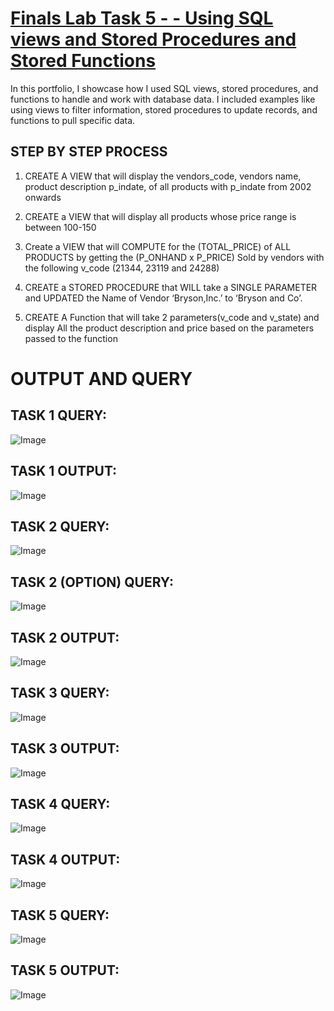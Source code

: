 # [Finals Lab Task 5 - - Using SQL views and Stored Procedures and Stored Functions](https://github.com/user-attachments/files/20163366/pangilinan_FinalsLabTask5.docx)
In this portfolio, I showcase how I used SQL views, stored procedures, and functions to handle and work with database data. I included examples like using views to filter information, stored procedures to update records, and functions to pull specific data.

## STEP BY STEP PROCESS

1. CREATE A VIEW that will display the vendors_code, vendors name, product description p_indate, of all products with p_indate from 2002 onwards

2. CREATE a VIEW that will display all products whose price range is between 100-150

3. Create a VIEW that will COMPUTE for the (TOTAL_PRICE) of ALL PRODUCTS by getting the (P_ONHAND x P_PRICE) Sold by vendors with the following v_code (21344, 23119 and 24288)

4. CREATE a STORED PROCEDURE that WILL take a SINGLE PARAMETER and UPDATED the Name of Vendor ‘Bryson,Inc.’ to ‘Bryson and Co’.

5. CREATE A Function that will take 2 parameters(v_code and v_state) and display All the product description and price based on the parameters passed to the function

# OUTPUT AND QUERY

## TASK 1 QUERY:
![Image](https://github.com/user-attachments/assets/76f0a35a-aee5-4b47-9741-701ec02a18bc)
## TASK 1 OUTPUT:
![Image](https://github.com/user-attachments/assets/eb24af96-20ce-4d81-8778-b7782d68be8e)
## TASK 2 QUERY:
![Image](https://github.com/user-attachments/assets/e08d2a2b-fed5-4a0a-8274-37c1ee194eef)
## TASK 2 (OPTION) QUERY:
![Image](https://github.com/user-attachments/assets/084e60d2-073d-462e-8733-839082c1c6f7)
## TASK 2 OUTPUT:
![Image](https://github.com/user-attachments/assets/13666c4c-81f6-456b-bb61-d94913483842)
## TASK 3 QUERY:
![Image](https://github.com/user-attachments/assets/8f1c5fed-e737-41b1-ba32-5ccd06ce7a95)
## TASK 3 OUTPUT:
![Image](https://github.com/user-attachments/assets/8c15aa4d-8f08-4c77-9aaf-ed35176a8715)
## TASK 4 QUERY:
![Image](https://github.com/user-attachments/assets/42c5597e-37b3-46e2-afaf-fe0834d56c0d)
## TASK 4 OUTPUT:
![Image](https://github.com/user-attachments/assets/43575a86-96e6-4ede-b69e-208a82ba7ec9)
## TASK 5  QUERY:
![Image](https://github.com/user-attachments/assets/020e793a-a1b5-4762-b1cb-1f4dc68cde28)
## TASK 5 OUTPUT:
![Image](https://github.com/user-attachments/assets/add60993-b9e8-4a4f-b6a7-060b069ea4c8)
